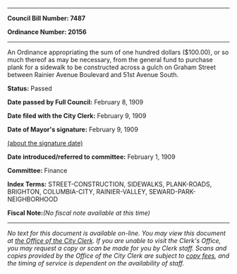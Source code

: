 

********

**Council Bill Number: 7487**
   
**Ordinance Number: 20156**
********

 An Ordinance appropriating the sum of one hundred dollars ($100.00), or so much thereof as may be necessary, from the general fund to purchase plank for a sidewalk to be constructed across a gulch on Graham Street between Rainier Avenue Boulevard and 51st Avenue South.

**Status:** Passed
   
**Date passed by Full Council:** February 8, 1909
   
**Date filed with the City Clerk:** February 9, 1909
   
**Date of Mayor's signature:** February 9, 1909
   
[(about the signature date)](/~public/approvaldate.htm)
   
   
   
**Date introduced/referred to committee:** February 1, 1909
   
**Committee:** Finance
   
   
**Index Terms:** STREET-CONSTRUCTION, SIDEWALKS, PLANK-ROADS, BRIGHTON, COLUMBIA-CITY, RAINIER-VALLEY, SEWARD-PARK-NEIGHBORHOOD

**Fiscal Note:**_(No fiscal note available at this time)_
********

_No text for this document is available on-line. You may view this document at [the Office of the City Clerk](http://www.seattle.gov/leg/clerk/contactUs.htm). If you are unable to visit the Clerk's Office, you may request a copy or scan be made for you by Clerk staff. Scans and copies provided by the Office of the City Clerk are subject to [copy fees](http://clerk.seattle.gov/~public/clerkfees.htm), and the timing of service is dependent on the availability of staff._

